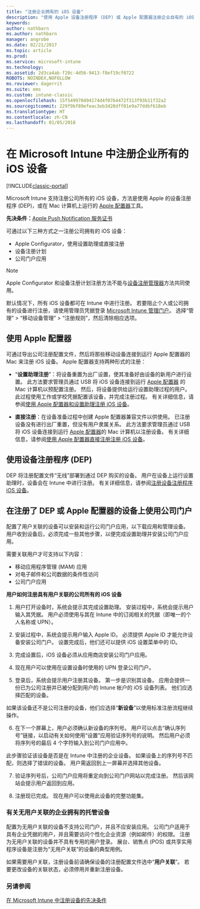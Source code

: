 ```yaml
---
title: "注册企业拥有的 iOS 设备"
description: "使用 Apple 设备注册程序 (DEP) 或 Apple 配置器注册企业自有的 iOS 设备"
keywords: 
author: nathbarn
ms.author: nathbarn
manager: angrobe
ms.date: 02/21/2017
ms.topic: article
ms.prod: 
ms.service: microsoft-intune
ms.technology: 
ms.assetid: 2d3ca4ab-f20c-4d56-9413-f8ef19cf0722
ROBOTS: NOINDEX,NOFOLLOW
ms.reviewer: dagerrit
ms.suite: ems
ms.custom: intune-classic
ms.openlocfilehash: 15f549970494174d4f0764472f313f93b11f32a2
ms.sourcegitcommit: 229f9bf89efeac3eb3d28dff01e9a77ddbf618eb
ms.translationtype: HT
ms.contentlocale: zh-CN
ms.lasthandoff: 01/05/2018
---
```

# <a name="enroll-corporate-owned-ios-devices-in-microsoft-intune"></a>在 Microsoft Intune 中注册企业所有的 iOS 设备

[!INCLUDE[classic-portal](../includes/classic-portal.md)]

Microsoft Intune 支持注册公司所有的 iOS 设备，方法是使用 Apple 的设备注册程序 (DEP)，或在 Mac 计算机上运行的 [Apple 配置器](https://go.microsoft.com/fwlink/?LinkId=518017)工具。

**先决条件：**[Apple Push Notification 服务证书](set-up-ios-and-mac-management-with-microsoft-intune.md)

可通过以下三种方式之一注册公司拥有的 iOS 设备：

- Apple Configurator，使用设置助理或直接注册
- 设备注册计划
- 公司门户应用

>[!NOTE]
>Apple Configurator 和设备注册计划注册方法不能与[设备注册管理器](enroll-corporate-owned-devices-with-the-device-enrollment-manager-in-microsoft-intune.md)方法共同使用。

默认情况下，所有 iOS 设备都可在 Intune 中进行注册。 若要阻止个人或公司拥有的设备进行注册，请使用管理员凭据登录 [Microsoft Intune 管理门户](https://manage.microsoft.com)。 选择“管理” > “移动设备管理” > “注册规则”，然后清除相应选项。

## <a name="use-apple-configurator"></a>使用 Apple 配置器

可通过导出公司注册配置文件，然后将那些移动设备连接到运行 Apple 配置器的 Mac 来注册 iOS 设备。 Apple 配置器支持两种形式的注册：

- “**设置助理注册**”：将设备重置为出厂设置，使其准备好由设备的新用户进行设置。 此方法要求管理员通过 USB 将 iOS 设备连接到运行 [Apple 配置器](https://go.microsoft.com/fwlink/?LinkId=518017) 的 Mac 计算机以预配置注册。 然后，将设备提供给运行设置助理过程的用户。 此过程使用工作或学校凭据配置该设备，并完成注册过程。 有关详细信息，请参阅[使用 Apple 配置器和设置助理注册 iOS 设备](ios-setup-assistant-enrollment-in-microsoft-intune.md)。

- **直接注册**：在设备准备过程中创建 Apple 配置器兼容文件以供使用。 已注册设备没有进行出厂重置，但没有用户隶属关系。 此方法要求管理员通过 USB 将 iOS 设备连接到运行 [Apple 配置器](https://go.microsoft.com/fwlink/?LinkId=518017)的 Mac 计算机以注册设备。 有关详细信息，请参阅[使用 Apple 配置器直接注册注册 iOS 设备](ios-direct-enrollment-in-microsoft-intune.md)。

## <a name="use-the-device-enrollment-program-dep"></a>使用设备注册程序 (DEP)
DEP 将注册配置文件“无线”部署到通过 DEP 购买的设备。 用户在设备上运行设置助理时，设备会在 Intune 中进行注册。 有关详细信息，请参阅[注册设备注册程序 iOS 设备](ios-device-enrollment-program-in-microsoft-intune.md)。

## <a name="use-the-company-portal-on-dep-enrolled-or-apple-configurator-enrolled-devices"></a>在注册了 DEP 或 Apple 配置器的设备上使用公司门户

配置了用户关联的设备可以安装和运行公司门户应用，以下载应用和管理设备。 用户收到设备后，必须完成一些其他步骤，以便完成设置助理并安装公司门户应用。

需要关联用户才可支持以下内容：
  - 移动应用程序管理 (MAM) 应用
  - 对电子邮件和公司数据的条件性访问
  - 公司门户应用

**用户如何注册具有用户关联的公司所有的 iOS 设备**
1. 用户打开设备时，系统会提示其完成设置助理。 安装过程中，系统会提示用户输入其凭据。 用户必须使用与其在 Intune 中的订阅相关的凭据（即唯一的个人名称或 UPN）。

2. 安装过程中，系统会提示用户输入 Apple ID。 必须提供 Apple ID 才能允许设备安装公司门户。 设置完成后，他们还可以提供 iOS 设置菜单中的 ID。

3. 完成设置后，iOS 设备必须从应用商店安装公司门户应用。

4. 现在用户可以使用在设置设备时使用的 UPN 登录公司门户。

5. 登录后，系统会提示用户注册其设备。 第一步是识别其设备。 应用会提供一份已为公司注册并已被分配到用户的 Intune 帐户的 iOS 设备列表。 他们应选择匹配的设备。

  如果该设备还不是公司注册的设备，他们应选择“**新设备**”以使用标准注册流程继续操作。

6. 在下一个屏幕上，用户必须确认新设备的序列号。 用户可以点击“确认序列号”链接，以启动有关如何使用“设置”应用验证序列号的说明。 然后用户必须将序列号的最后 4 个字符输入到公司门户应用中。

  此步骤验证该设备是否是在 Intune 中注册的企业设备。 如果设备上的序列号不匹配，则选择了错误的设备。 用户需返回到上一屏幕并选择其他设备。

7. 验证序列号后，公司门户应用将重定向到公司门户网站以完成注册。 然后该网站会提示用户返回到应用。

8. 注册现已完成。 现在用户可以使用此设备的完整功能集。

### <a name="about-corporate-owned-managed-devices-with-no-user-affinity"></a>有关无用户关联的企业拥有的托管设备

配置为无用户关联的设备不支持公司门户，并且不应安装应用。 公司门户适用于具有企业凭据的用户，并且需要访问个性化企业资源（例如邮件）的权限。 注册为无用户关联的设备并不具有专用的用户登录。 展台、销售点 (POS) 或共享实用程序设备是注册为“无用户关联”的设备的典型用例。

如果需要用户关联，注册设备前请确保设备的注册配置文件选中“**用户关联**”。 若要更改设备的关联状态，必须停用并重新注册设备。



### <a name="see-also"></a>另请参阅
[在 Microsoft Intune 中注册设备的先决条件](prerequisites-for-enrollment.md)
